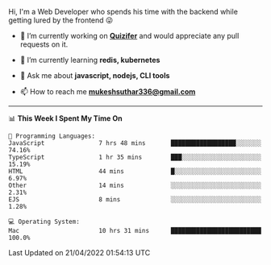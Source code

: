Hi, I'm a Web Developer who spends his time with the backend while getting lured by the frontend 😜

- 🔭 I’m currently working on **[Quizifer](https://github.com/SutharMukesh/Quizifer/)** and would appreciate any pull requests on it.

- 🌱 I’m currently learning **redis, kubernetes**

- 💬 Ask me about **javascript, nodejs, CLI tools**

- 📫 How to reach me **mukeshsuthar336@gmail.com**

---
<!--START_SECTION:waka-->
📊 **This Week I Spent My Time On** 

```text
💬 Programming Languages: 
JavaScript               7 hrs 48 mins       ██████████████████░░░░░░░   74.16% 
TypeScript               1 hr 35 mins        ███░░░░░░░░░░░░░░░░░░░░░░   15.19% 
HTML                     44 mins             █░░░░░░░░░░░░░░░░░░░░░░░░   6.97% 
Other                    14 mins             ░░░░░░░░░░░░░░░░░░░░░░░░░   2.31% 
EJS                      8 mins              ░░░░░░░░░░░░░░░░░░░░░░░░░   1.28%

💻 Operating System: 
Mac                      10 hrs 31 mins      █████████████████████████   100.0%

```


 Last Updated on 21/04/2022 01:54:13 UTC
<!--END_SECTION:waka-->
